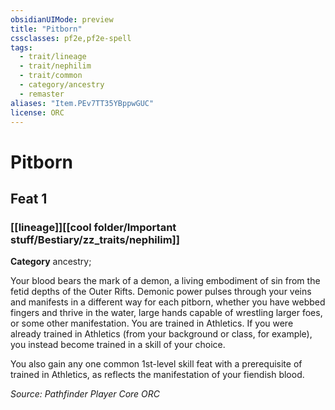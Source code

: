 ```yaml
---
obsidianUIMode: preview
title: "Pitborn"
cssclasses: pf2e,pf2e-spell
tags:
  - trait/lineage
  - trait/nephilim
  - trait/common
  - category/ancestry
  - remaster
aliases: "Item.PEv7TT35YBppwGUC"
license: ORC
---
```

# Pitborn
## Feat 1
### [[lineage]][[cool folder/Important stuff/Bestiary/zz_traits/nephilim]]

**Category** ancestry; 




Your blood bears the mark of a demon, a living embodiment of sin from the fetid depths of the Outer Rifts. Demonic power pulses through your veins and manifests in a different way for each pitborn, whether you have webbed fingers and thrive in the water, large hands capable of wrestling larger foes, or some other manifestation. You are trained in Athletics. If you were already trained in Athletics (from your background or class, for example), you instead become trained in a skill of your choice.

You also gain any one common 1st-level skill feat with a prerequisite of trained in Athletics, as reflects the manifestation of your fiendish blood.

*Source: Pathfinder Player Core*
*ORC*